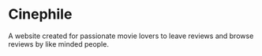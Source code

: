 # Cinephile
A website created for passionate movie lovers to leave reviews and browse reviews by like minded people.
